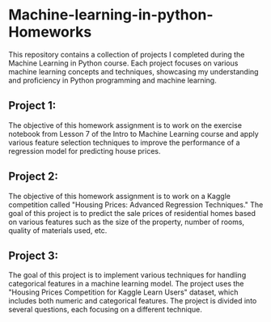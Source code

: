 # Machine-learning-in-python-Homeworks
This repository contains a collection of projects I completed during the Machine Learning in Python course. Each project focuses on various machine learning concepts and techniques, showcasing my understanding and proficiency in Python programming and machine learning.
## Project 1:
The objective of this homework assignment is to work on the exercise notebook from Lesson 7 of the Intro to Machine Learning course and apply various feature selection techniques to improve the performance of a regression model for predicting house prices.
## Project 2:
The objective of this homework assignment is to work on a Kaggle competition called "Housing Prices: Advanced Regression Techniques." The goal of this project is to predict the sale prices of residential homes based on various features such as the size of the property, number of rooms, quality of materials used, etc.
## Project 3:
The goal of this project is to implement various techniques for handling categorical features in a machine learning model. The project uses the "Housing Prices Competition for Kaggle Learn Users" dataset, which includes both numeric and categorical features. The project is divided into several questions, each focusing on a different technique.

